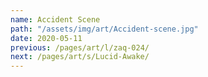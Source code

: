 ```yaml
---
name: Accident Scene
path: "/assets/img/art/Accident-scene.jpg"
date: 2020-05-11
previous: /pages/art/l/zaq-024/
next: /pages/art/s/Lucid-Awake/
---
```

